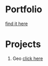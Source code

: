 # Portfolio 
[find it here](https://tamarajudit.github.io) 

# Projects

1. Geo [click here](https://www.behance.net/gallery/89060655/Geo-%28Club-de-Creatividad%29) 
